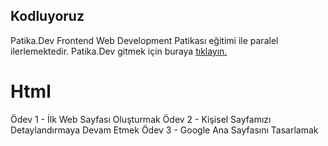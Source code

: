 ## Kodluyoruz

Patika.Dev Frontend Web Development Patikası eğitimi ile paralel ilerlemektedir.
Patika.Dev gitmek için buraya [tıklayın.](https://app.patika.dev/)



# Html
Ödev 1 - İlk Web Sayfası Oluşturmak
Ödev 2 - Kişisel Sayfamızı Detaylandırmaya Devam Etmek
Ödev 3 - Google Ana Sayfasını Tasarlamak

